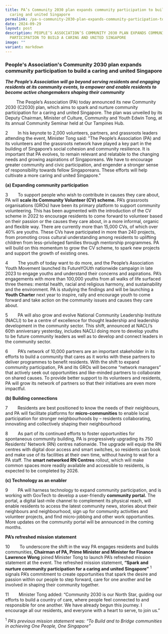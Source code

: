 ```yaml
---
title: PA’s Community 2030 plan expands community participation to build a
  caring and united Singapore
permalink: /pa-s-community-2030-plan-expands-community-participation-to-build-a-caring-and-united-singapore/
date: 2024-09-29
layout: post
description: PEOPLE’S ASSOCIATION’S COMMUNITY 2030 PLAN EXPANDS COMMUNITY
  PARTICIPATION TO BUILD A CARING AND UNITED SINGAPORE
image: ""
variant: markdown
---
```

<h3>People's Association's Community 2030 plan expands community participation to build a caring and united Singapore</h3>

***The People’s Association will go beyond serving residents and engaging residents at its community events, to empower and enable residents to become active changemakers shaping their community***


 &nbsp; &nbsp; &nbsp; &nbsp; &nbsp;The People’s Association (PA) today announced its new Community 2030 (C2030) plan, which aims to spark and nurture community participation for a caring and united Singapore. The plan was unveiled by its Deputy Chairman, Minister of Culture, Community and Youth Edwin Tong, at its annual Community Seminar held at Our Tampines Hub.
 
2  &nbsp; &nbsp; &nbsp; &nbsp;In his keynote to 2,000 volunteers, partners, and grassroots leaders attending the event, Minister Tong said: "The People’s Association (PA) and its volunteers and the grassroots network have played a key part in the building of Singapore’s social cohesion and community resilience. It is important that PA evolves, to remain relevant and relatable to the changing needs and growing aspirations of Singaporeans. We have to encourage greater community and civic participation, and engender a stronger sense of responsibility towards fellow Singaporeans. These efforts will help cultivate a more caring and united Singapore."

**(a) Expanding community participation**

3 &nbsp; &nbsp; &nbsp; &nbsp;To support people who wish to contribute in causes they care about, PA will **scale its Community Volunteer (CV) scheme.** PA’s grassroots organisations (GROs) have been its primary platform to support community volunteering. This has been augmented with the introduction of the CV scheme in 2022 to encourage residents to come forward to volunteer based on their passion or the causes they care about, in a more informal, organic and flexible way. There are currently more than 15,000 CVs, of which over 40% are youths. These CVs have participated in more than 240 projects, from promoting cross cultural understanding among residents to uplifting children from less-privileged families through mentorship programmes. PA will build on this momentum to grow the CV scheme, to spark new projects and support the growth of existing ones.

4 &nbsp; &nbsp; &nbsp; &nbsp;The youth of today want to do more, and the People’s Association Youth Movement launched its FutureYOUth nationwide campaign in late 2023 to engage youths and understand their concerns and aspirations. PA’s engagements with more than 100,000 youths from all walks of life surfaced three themes: mental health, racial and religious harmony, and sustainability and the environment. PA is studying the findings and will be launching a **Youth Charter** next year to inspire, rally and encourage youth to come forward and take action on the community issues and causes they care about.

5 &nbsp; &nbsp; &nbsp; &nbsp;PA will also grow and evolve National Community Leadership Institute (NACLI) to be a centre of excellence for thought leadership and leadership development in the community sector. This shift, announced at NACLI’s 60th anniversary yesterday, includes NACLI doing more to develop youths to be future community leaders as well as to develop and connect leaders in the community sector.

6&nbsp; &nbsp; &nbsp; &nbsp; PA’s network of 10,000 partners are an important stakeholder in its efforts to build a community that cares as it works with these partners to deliver programmes to benefit residents. With the shift to expand community participation, PA and its GROs will become “network managers” that actively seek out opportunities and like-minded partners to collaborate on shared causes. To provide better support to its volunteers and residents, PA will grow its network of partners so that their initiatives are even more impactful.

**(b) Building connections**

7&nbsp; &nbsp; &nbsp; &nbsp; Residents are best positioned to know the needs of their neighbours, and PA will facilitate platforms for **micro-communities** to enable local participation for stronger neighbourhoods by – residents collaborating, innovating and collectively shaping their neighbourhood

8 &nbsp; &nbsp; &nbsp; &nbsp;As part of its continued efforts to foster opportunities for spontaneous community building, PA is progressively upgrading its 750 Residents’ Network (RN) centres nationwide. The upgrade will equip the RN centres with digital door access and smart switches, so residents can book and make use of its facilities at their own time, without having to wait for a PA staff. The **smart networked RN Centres** rollout, which will make common spaces more readily available and accessible to residents, is expected to be completed by 2026.

**(c) Technology as an enabler**

9&nbsp; &nbsp; &nbsp; &nbsp; PA will harness technology to expand community participation, and is working with GovTech to develop a user-friendly **community portal.** The portal, a digital last-mile channel to complement its physical reach, will enable residents to access the latest community news, stories about their neighbours and neighbourhood, sign up for community activities and volunteer projects, and find micro-jobbing and other work opportunities. More updates on the community portal will be announced in the coming months.

**PA’s refreshed mission statement**

10&nbsp; &nbsp; &nbsp; &nbsp; To underscore the shift in the way PA engages residents and builds communities, **Chairman of PA, Prime Minister and Minister for Finance Lawrence Wong** joined Minister Tong to launch PA’s refreshed mission statement at the event. The refreshed mission statement, **“Spark and nurture community participation for a caring and united Singapore”** <sup>1</sup> signals PA’s commitment to create opportunities that spark the desire and passion within our people to step forward, care for one another and be involved in shaping their community together.

11 &nbsp; &nbsp; &nbsp; &nbsp;Minister Tong added: “Community 2030 is our North Star, guiding our efforts to build a country of care, where people feel connected to and responsible for one another. We have already begun this journey. I encourage all our residents, and everyone with a heart to serve, to join us.”

<sup>1</sup> *PA’s previous mission statement was: “To Build and to Bridge communities in achieving One People, One Singapore”*